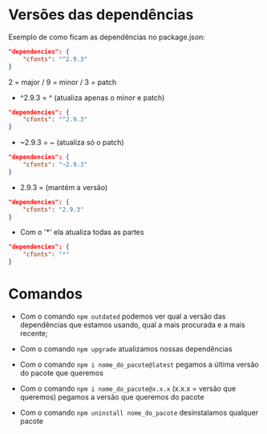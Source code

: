 # Versões das dependências

Exemplo de como ficam as dependências no package.json:
```json 
"dependencies": {
    "cfonts": "^2.9.3"
}
```

2 = major /
9 = minor /
3 = patch 

- ^2.9.3 = ^ (atualiza apenas o minor e patch)
```json 
"dependencies": {
    "cfonts": "^2.9.3"
}
```
- ~2.9.3 = ~ (atualiza só o patch)
```json 
"dependencies": {
    "cfonts": "~2.9.3"
}
```
- 2.9.3 = (mantém a versão)
```json 
"dependencies": {
    "cfonts": "2.9.3"
}
```
- Com o '*' ela atualiza todas as partes
```json 
"dependencies": {
    "cfonts": "*"
}
```

# Comandos 

- Com o comando `npm outdated` podemos ver qual a versão das dependências que estamos usando, qual a mais procurada e a mais recente;

- Com o comando `npm upgrade` atualizamos nossas dependências

- Com o comando `npm i nome_do_pacote@latest` pegamos a última versão do pacote que queremos

- Com o comando `npm i nome_do_pacote@x.x.x` (x.x.x = versão que queremos) pegamos a versão que queremos do pacote

- Com o comando `npm uninstall nome_do_pacote` desinstalamos qualquer pacote